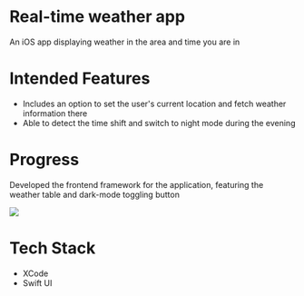 # Real-time weather app
An iOS app displaying weather in the area and time you are in

# Intended Features
- Includes an option to set the user's current location and fetch weather information there
- Able to detect the time shift and switch to night mode during the evening

# Progress
Developed the frontend framework for the application, featuring the weather table and dark-mode toggling button 

![](https://media.giphy.com/media/fXx7YM6pWsliFWYrJs/giphy.gif)

# Tech Stack
- XCode
- Swift UI

